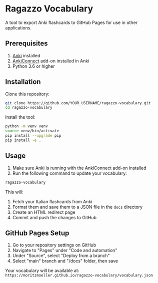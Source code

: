 # Ragazzo Vocabulary

A tool to export Anki flashcards to GitHub Pages for use in other applications.

## Prerequisites

1. [Anki](https://apps.ankiweb.net/) installed
2. [AnkiConnect](https://ankiweb.net/shared/info/2055492159) add-on installed in Anki
3. Python 3.6 or higher

## Installation

Clone this repository:
```bash
git clone https://github.com/YOUR_USERNAME/ragazzo-vocabulary.git
cd ragazzo-vocabulary
```

Install the tool:
```bash
python -m venv venv
source venv/bin/activate
pip install --upgrade pip
pip install -e .
```

## Usage

1. Make sure Anki is running with the AnkiConnect add-on installed
2. Run the following command to update your vocabulary:
```bash
ragazzo-vocabulary
```

This will:
1. Fetch your Italian flashcards from Anki
2. Format them and save them to a JSON file in the `docs` directory
3. Create an HTML redirect page
4. Commit and push the changes to GitHub

## GitHub Pages Setup

1. Go to your repository settings on GitHub
2. Navigate to "Pages" under "Code and automation"
3. Under "Source", select "Deploy from a branch"
4. Select "main" branch and "/docs" folder, then save

Your vocabulary will be available at: `https://moritzmoeller.github.io/ragazzo-vocabulary/vocabulary.json`